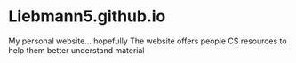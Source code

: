 # Liebmann5.github.io
My personal website...  hopefully
The website offers people CS resources to help them better understand material
